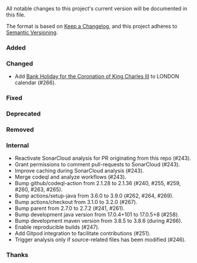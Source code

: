 All notable changes to this project's current version will be documented in this file.

The format is based on [Keep a Changelog](https://keepachangelog.com/en/1.0.0/), and this project adheres
to [Semantic Versioning](https://semver.org/spec/v2.0.0.html).

### Added

### Changed

- Add [Bank Holiday for the Coronation of King Charles III](https://www.timeanddate.com/holidays/uk/king-coronation-day-holiday)
  to LONDON calendar (#266).

### Fixed

### Deprecated

### Removed

### Internal

- Reactivate SonarCloud analysis for PR originating from this repo (#243).
- Grant permissions to comment pull-requests to SonarCloud (#243).
- Improve caching during SonarCloud analysis (#243).
- Merge codeql and analyze workflows (#243).
- Bump github/codeql-action from 2.1.28 to 2.1.36 (#240, #255, #259, #260, #263, #265).
- Bump actions/setup-java from 3.6.0 to 3.9.0 (#262, #264, #269).
- Bump actions/checkout from 3.1.0 to 3.2.0 (#267).
- Bump parent from 2.7.0 to 2.7.2 (#241, #261).
- Bump development java version from 17.0.4+101 to 17.0.5+8 (#258).
- Bump development maven version from 3.8.5 to 3.8.6 (during #266).
- Enable reproducible builds (#247).
- Add Gitpod integration to facilitate contributions (#251).
- Trigger analysis only if source-related files has been modified (#246).

### Thanks
